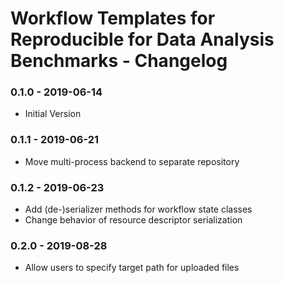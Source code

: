 # Workflow Templates for Reproducible for Data Analysis Benchmarks - Changelog

### 0.1.0 - 2019-06-14

* Initial Version


### 0.1.1 - 2019-06-21

* Move multi-process backend to separate repository


### 0.1.2 - 2019-06-23

* Add (de-)serializer methods for workflow state classes
* Change behavior of resource descriptor serialization


### 0.2.0 - 2019-08-28

* Allow users to specify target path for uploaded files
